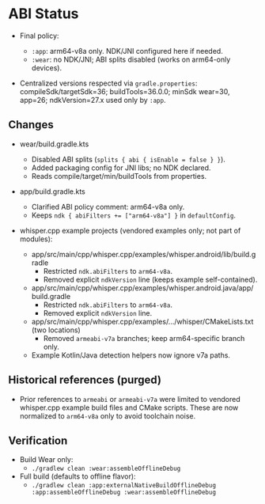 # ABI Status

- Final policy:
  - `:app`: arm64-v8a only. NDK/JNI configured here if needed.
  - `:wear`: no NDK/JNI; ABI splits disabled (works on arm64-only devices).

- Centralized versions respected via `gradle.properties`: compileSdk/targetSdk=36; buildTools=36.0.0; minSdk wear=30, app=26; ndkVersion=27.x used only by `:app`.

## Changes

- wear/build.gradle.kts
  - Disabled ABI splits (`splits { abi { isEnable = false } }`).
  - Added packaging config for JNI libs; no NDK declared.
  - Reads compile/target/min/buildTools from properties.

- app/build.gradle.kts
  - Clarified ABI policy comment: arm64-v8a only.
  - Keeps `ndk { abiFilters += ["arm64-v8a"] }` in `defaultConfig`.

- whisper.cpp example projects (vendored examples only; not part of modules):
  - app/src/main/cpp/whisper.cpp/examples/whisper.android/lib/build.gradle
    - Restricted `ndk.abiFilters` to `arm64-v8a`.
    - Removed explicit `ndkVersion` line (keeps example self-contained).
  - app/src/main/cpp/whisper.cpp/examples/whisper.android.java/app/build.gradle
    - Restricted `ndk.abiFilters` to `arm64-v8a`.
    - Removed explicit `ndkVersion` line.
  - app/src/main/cpp/whisper.cpp/examples/.../whisper/CMakeLists.txt (two locations)
    - Removed `armeabi-v7a` branches; keep arm64-specific branch only.
  - Example Kotlin/Java detection helpers now ignore v7a paths.

## Historical references (purged)

- Prior references to `armeabi` or `armeabi-v7a` were limited to vendored whisper.cpp example build files and CMake scripts. These are now normalized to `arm64-v8a` only to avoid toolchain noise.

## Verification

- Build Wear only:
  - `./gradlew clean :wear:assembleOfflineDebug`
- Full build (defaults to offline flavor):
  - `./gradlew clean :app:externalNativeBuildOfflineDebug :app:assembleOfflineDebug :wear:assembleOfflineDebug`

